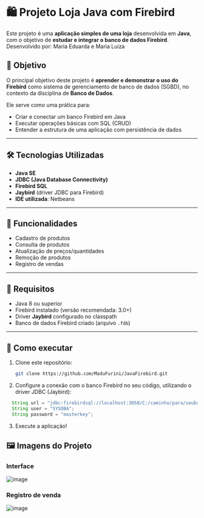 # 🛍️ Projeto Loja Java com Firebird

Este projeto é uma **aplicação simples de uma loja** desenvolvida em **Java**, com o objetivo de **estudar e integrar o banco de dados Firebird**.
Desenvolvido por: Maria Eduarda e Maria Luiza

## 🎯 Objetivo

O principal objetivo deste projeto é **aprender e demonstrar o uso do Firebird** como sistema de gerenciamento de banco de dados (SGBD), no contexto da disciplina de **Banco de Dados**.

Ele serve como uma prática para:
- Criar e conectar um banco Firebird em Java
- Executar operações básicas com SQL (CRUD)
- Entender a estrutura de uma aplicação com persistência de dados

---

## 🛠️ Tecnologias Utilizadas

- **Java SE**
- **JDBC (Java Database Connectivity)**
- **Firebird SQL**
- **Jaybird** (driver JDBC para Firebird)
- **IDE utilizada**: Netbeans

---

## 🧱 Funcionalidades

- Cadastro de produtos
- Consulta de produtos
- Atualização de preços/quantidades
- Remoção de produtos
- Registro de vendas

---

## 🔌 Requisitos

- Java 8 ou superior
- Firebird instalado (versão recomendada: 3.0+)
- Driver **Jaybird** configurado no classpath
- Banco de dados Firebird criado (arquivo `.fdb`)

---

## 🚀 Como executar

1. Clone este repositório:
   ```bash
   git clone https://github.com/MaduFurini/JavaFirebird.git
   
2. Configure a conexão com o banco Firebird no seu código, utilizando o driver JDBC (Jaybird):
```java
  String url = "jdbc:firebirdsql://localhost:3050/C:/caminho/para/seubanco.fdb";
  String user = "SYSDBA";
  String password = "masterkey";
```

3. Execute a aplicação!

## 🖼️ Imagens do Projeto

### Interface 
![image](https://github.com/user-attachments/assets/bb503578-93a3-415d-bc14-4e88d8f4b6ee)

### Registro de venda
![image](https://github.com/user-attachments/assets/d37a8628-b43b-418e-bbb5-3700dda37a38)
